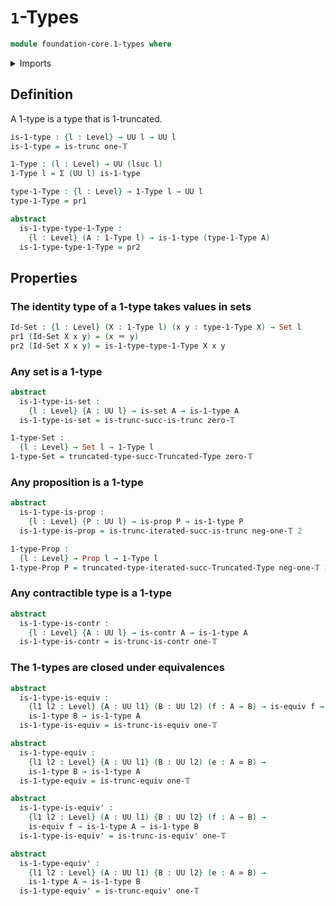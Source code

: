 # `1`-Types

```agda
module foundation-core.1-types where
```

<details><summary>Imports</summary>

```agda
open import foundation.contractible-types
open import foundation.dependent-pair-types
open import foundation.truncated-types
open import foundation.universe-levels

open import foundation-core.equivalences
open import foundation-core.identity-types
open import foundation-core.propositions
open import foundation-core.sets
open import foundation-core.truncation-levels
```

</details>

## Definition

A 1-type is a type that is 1-truncated.

```agda
is-1-type : {l : Level} → UU l → UU l
is-1-type = is-trunc one-𝕋

1-Type : (l : Level) → UU (lsuc l)
1-Type l = Σ (UU l) is-1-type

type-1-Type : {l : Level} → 1-Type l → UU l
type-1-Type = pr1

abstract
  is-1-type-type-1-Type :
    {l : Level} (A : 1-Type l) → is-1-type (type-1-Type A)
  is-1-type-type-1-Type = pr2
```

## Properties

### The identity type of a 1-type takes values in sets

```agda
Id-Set : {l : Level} (X : 1-Type l) (x y : type-1-Type X) → Set l
pr1 (Id-Set X x y) = (x ＝ y)
pr2 (Id-Set X x y) = is-1-type-type-1-Type X x y
```

### Any set is a 1-type

```agda
abstract
  is-1-type-is-set :
    {l : Level} {A : UU l} → is-set A → is-1-type A
  is-1-type-is-set = is-trunc-succ-is-trunc zero-𝕋

1-type-Set :
  {l : Level} → Set l → 1-Type l
1-type-Set = truncated-type-succ-Truncated-Type zero-𝕋
```

### Any proposition is a 1-type

```agda
abstract
  is-1-type-is-prop :
    {l : Level} {P : UU l} → is-prop P → is-1-type P
  is-1-type-is-prop = is-trunc-iterated-succ-is-trunc neg-one-𝕋 2

1-type-Prop :
  {l : Level} → Prop l → 1-Type l
1-type-Prop P = truncated-type-iterated-succ-Truncated-Type neg-one-𝕋 2 P
```

### Any contractible type is a 1-type

```agda
abstract
  is-1-type-is-contr :
    {l : Level} {A : UU l} → is-contr A → is-1-type A
  is-1-type-is-contr = is-trunc-is-contr one-𝕋
```

### The 1-types are closed under equivalences

```agda
abstract
  is-1-type-is-equiv :
    {l1 l2 : Level} {A : UU l1} (B : UU l2) (f : A → B) → is-equiv f →
    is-1-type B → is-1-type A
  is-1-type-is-equiv = is-trunc-is-equiv one-𝕋

abstract
  is-1-type-equiv :
    {l1 l2 : Level} {A : UU l1} (B : UU l2) (e : A ≃ B) →
    is-1-type B → is-1-type A
  is-1-type-equiv = is-trunc-equiv one-𝕋

abstract
  is-1-type-is-equiv' :
    {l1 l2 : Level} (A : UU l1) {B : UU l2} (f : A → B) →
    is-equiv f → is-1-type A → is-1-type B
  is-1-type-is-equiv' = is-trunc-is-equiv' one-𝕋

abstract
  is-1-type-equiv' :
    {l1 l2 : Level} (A : UU l1) {B : UU l2} (e : A ≃ B) →
    is-1-type A → is-1-type B
  is-1-type-equiv' = is-trunc-equiv' one-𝕋
```
